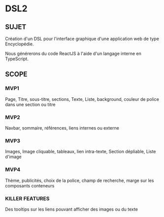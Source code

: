 # DSL2

## SUJET
Création d'un DSL pour l'interface graphique d'une application web de type Encyclopédie. 

Nous générerons du code ReactJS à l'aide d'un langage interne en TypeScript.

## SCOPE
### MVP1
Page, Titre, sous-titre, sections, Texte, Liste, background, couleur de police dans une section ou titre 

### MVP2
Navbar, sommaire, références, liens internes ou externe

### MVP3 
Images, Image cliquable, tableaux, lien intra-texte, Section dépliable, Liste d'image

### MVP4
Thème, publicités, choix de la police, champ de recherche, marge sur les composants conteneurs


### KILLER FEATURES
Des tooltips sur les liens pouvant afficher des images ou du texte

